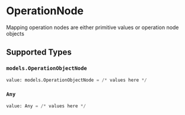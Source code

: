 # OperationNode

Mapping operation nodes are either primitive values or operation node objects


## Supported Types

### `models.OperationObjectNode`

```python
value: models.OperationObjectNode = /* values here */
```

### `Any`

```python
value: Any = /* values here */
```

